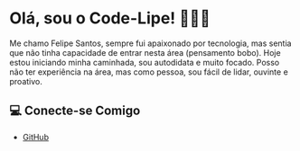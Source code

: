 
# Olá, sou o Code-Lipe! 👨🏽‍💻

Me chamo Felipe Santos, sempre fui apaixonado por tecnologia, mas sentia que não tinha capacidade de entrar nesta área (pensamento bobo). Hoje estou iniciando minha caminhada, sou autodidata e muito focado. Posso não ter experiência na área, mas como pessoa, sou fácil de lidar, ouvinte e proativo. 

## 💻 Conecte-se Comigo
- [GitHub](https://github.com/Code-Lipe)